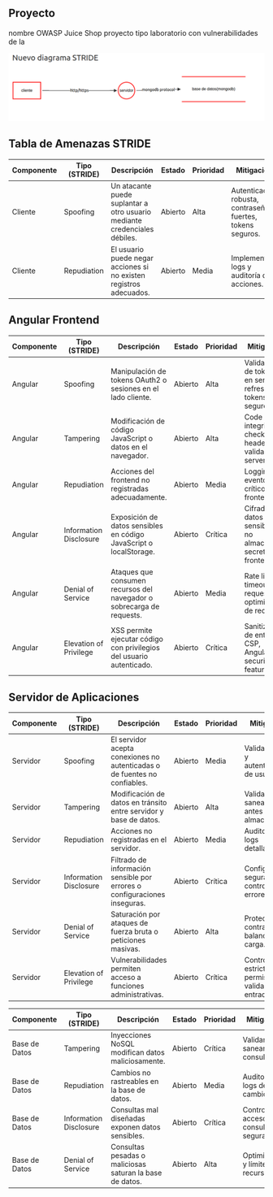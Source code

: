
## Proyecto 

nombre OWASP Juice Shop
proyecto tipo laboratorio con vulnerabilidades de la 

![alt text](image.png)

## Tabla de Amenazas STRIDE

| Componente   | Tipo (STRIDE)           | Descripción                                                                 | Estado  | Prioridad | Mitigación                                                        |
|--------------|-------------------------|-----------------------------------------------------------------------------|---------|-----------|-------------------------------------------------------------------|
| Cliente      | Spoofing                | Un atacante puede suplantar a otro usuario mediante credenciales débiles.   | Abierto | Alta      | Autenticación robusta, contraseñas fuertes, tokens seguros.       |
| Cliente      | Repudiation             | El usuario puede negar acciones si no existen registros adecuados.           | Abierto | Media     | Implementar logs y auditoría de acciones.                         |


## Angular Frontend

| Componente   | Tipo (STRIDE)           | Descripción                                                                 | Estado  | Prioridad | Mitigación                                                        |
|--------------|-------------------------|-----------------------------------------------------------------------------|---------|-----------|-------------------------------------------------------------------|
| Angular      | Spoofing                | Manipulación de tokens OAuth2 o sesiones en el lado cliente.                | Abierto | Alta      | Validación de tokens en servidor, refresh tokens seguros.         |
| Angular      | Tampering               | Modificación de código JavaScript o datos en el navegador.                  | Abierto | Alta      | Code integrity checks, CSP headers, validación server-side.       |
| Angular      | Repudiation             | Acciones del frontend no registradas adecuadamente.                         | Abierto | Media     | Logging de eventos críticos del frontend.                         |
| Angular      | Information Disclosure  | Exposición de datos sensibles en código JavaScript o localStorage.          | Abierto | Crítica   | Cifrado de datos sensibles, no almacenar secretos en frontend.    |
| Angular      | Denial of Service       | Ataques que consumen recursos del navegador o sobrecarga de requests.       | Abierto | Media     | Rate limiting, timeout en requests, optimización de recursos.     |
| Angular      | Elevation of Privilege  | XSS permite ejecutar código con privilegios del usuario autenticado.        | Abierto | Crítica   | Sanitización de entradas, CSP, Angular security features.         |


## Servidor de Aplicaciones

| Componente   | Tipo (STRIDE)           | Descripción                                                                 | Estado  | Prioridad | Mitigación                                                        |
|--------------|-------------------------|-----------------------------------------------------------------------------|---------|-----------|-------------------------------------------------------------------|
| Servidor     | Spoofing                | El servidor acepta conexiones no autenticadas o de fuentes no confiables.   | Abierto | Media     | Validar origen y autenticación de usuarios.                       |
| Servidor     | Tampering               | Modificación de datos en tránsito entre servidor y base de datos.            | Abierto | Alta      | Validar y sanear datos antes de almacenarlos.                     |
| Servidor     | Repudiation             | Acciones no registradas en el servidor.                                     | Abierto | Media     | Auditoría y logs detallados.                                      |
| Servidor     | Information Disclosure  | Filtrado de información sensible por errores o configuraciones inseguras.    | Abierto | Crítica   | Configuración segura y control de errores.                        |
| Servidor     | Denial of Service       | Saturación por ataques de fuerza bruta o peticiones masivas.                 | Abierto | Alta      | Protección contra DoS y balanceo de carga.                        |
| Servidor     | Elevation of Privilege  | Vulnerabilidades permiten acceso a funciones administrativas.                | Abierto | Crítica   | Control estricto de permisos y validación de entradas.            |







| Componente   | Tipo (STRIDE)           | Descripción                                                                 | Estado  | Prioridad | Mitigación                                                        |
|--------------|-------------------------|-----------------------------------------------------------------------------|---------|-----------|-------------------------------------------------------------------|
| Base de Datos| Tampering               | Inyecciones NoSQL modifican datos maliciosamente.                           | Abierto | Crítica   | Validar y sanear consultas.                                       |
| Base de Datos| Repudiation             | Cambios no rastreables en la base de datos.                                 | Abierto | Media     | Auditoría y logs de cambios.                                      |
| Base de Datos| Information Disclosure  | Consultas mal diseñadas exponen datos sensibles.                            | Abierto | Crítica   | Control de acceso y consultas seguras.                            |
| Base de Datos| Denial of Service       | Consultas pesadas o maliciosas saturan la base de datos.                    | Abierto | Alta      | Optimización y límites de recursos.                               |
